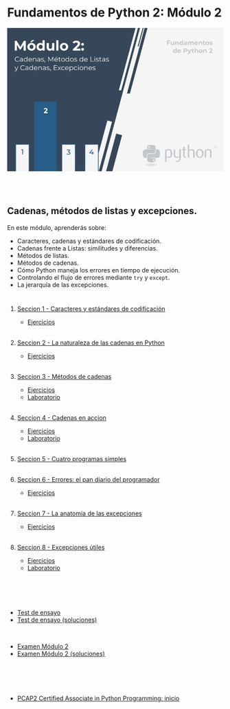 # **Fundamentos de Python 2: Módulo 2**  

<p align="center">
<img src="./img/Modulo2presentacion.jpg">
</p>  
<br></br>

## Cadenas, métodos de listas y excepciones.  

En este módulo, aprenderás sobre:  

- Caracteres, cadenas y estándares de codificación.  
- Cadenas frente a Listas: similitudes y diferencias.  
- Métodos de listas.
- Métodos de cadenas.  
- Cómo Python maneja los errores en tiempo de ejecución.
- Controlando el flujo de errores mediante ```try``` y ```except```.  
- La jerarquía de las excepciones.



#  
1. [Seccion 1 - Caracteres y estándares de codificación](./Seccion1/_Seccion1.md)   
    - [Ejercicios](./Seccion1/Sec1-ej.md)
<br></br>

2. [Seccion 2 - La naturaleza de las cadenas en Python](./Seccion2/_Seccion2.md)
    - [Ejercicios](./Seccion2/Sec2-ej.md)
<br></br>

3. [Seccion 3 - Métodos de cadenas](./Seccion3/_Seccion3.md)
    - [Ejercicios](./Seccion3/Sec3-ej.md)
    - [Laboratorio](./Seccion3/Sec3-Lab1.md)
<br></br>

4. [Seccion 4 - Cadenas en accion](./Seccion4/_Seccion4.md)
    - [Ejercicios](./Seccion4/Sec4-ej.md)
    - [Laboratorio](./Seccion4/Sec4-Lab1.md)
<br></br>

5. [Seccion 5 - Cuatro programas simples](./Seccion5/_Seccion5.md)
<br></br>

6. [Seccion 6 - Errores: el pan diario del programador](./Seccion6/_seccion6.md)  
    - [Ejercicios](./Seccion6/Sec6-ej.md)
<br></br>

7. [Seccion 7 - La anatomía de las excepciones](./Seccion7/_Seccion7.md)
    - [Ejercicios](./Seccion7/Sec7-ej.md)
<br></br>

8. [Seccion 8 - Excepciones útiles](./Seccion8/_Seccion8.md)  
    - [Ejercicios](./Seccion8/Sec8-ej.md)
    - [Laboratorio](./Seccion8/Sec8-lab1.md)

<br></br>

#   
- [Test de ensayo]()  
- [Test de ensayo (soluciones)]()

<br>  


- [Examen Módulo 2]()
- [Examen Módulo 2 (soluciones)]()
#  

<br></br>  
- [PCAP2 Certified Associate in Python Programming: inicio](../README.md)